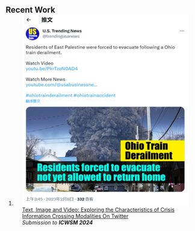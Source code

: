 <h2 id="publications" style="margin: 2px 0px -15px;">Recent Work</h2> 


<div class="publications">
<ol class="bibliography">

<li>
<div class="pub-row">

  <div class="col-sm-3 abbr" style="position: relative;padding-right: 15px;padding-left: 15px;">
    <img src="assets/img/sample2.png" class="teaser img-fluid z-depth-1">
  </div>

  <div class="col-sm-9" style="position: relative;padding-right: 15px;padding-left: 20px;">
    <div class="title"><a href="">Text, Image and Video: Exploring the Characteristics of Crisis Information Crossing Modalities On Twitter</a></div>
    <!-- <div class="author"><strong>Yaoyao Liu</strong>, Yuting Su, An-An Liu, Bernt Schiele, Qianru Sun</div> -->
    <div class="periodical"><em>Submission to <strong>ICWSM 2024</strong></em></div>
    <div class="links">
    </div>
  </div>
</div>
</li>
  
<br>

</ol>
</div>
